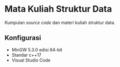 # Mata Kuliah Struktur Data

Kumpulan *source code* dan materi kuliah struktur data.

## Konfigurasi

* MinGW 5.3.0 edisi 64-bit
* Standar c++17
* Visual Studio Code
